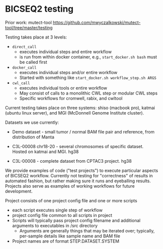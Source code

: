 # BICSEQ2 testing

Prior work: mutect-tool https://github.com/mwyczalkowski/mutect-tool/tree/master/testing

Testing takes place at 3 levels:
* `direct_call`
  * executes individual steps and entire workflow
  * is run from within docker container, e.g., `start_docker.sh bash` must be called first
* `docker_call`
  * executes individual steps and/or entire workflow
  * Started with something like `start_docker.sh workflow_step.sh ARGS`
* `cwl_call`
  * executes individual tools or entire workflow
  * May consist of calls to a monolithic CWL step or modular CWL steps
  * Specific workflows for cromwell, rabix, and cwltool

Current testing takes place on three systems: shiso (macbook pro), katmai (ubuntu linux server),
and MGI (McDonnell Genome Institute cluster).

Datasets we use currently:
* Demo dataset - small tumor / normal BAM file pair and reference, from distribution of Manta

* C3L-00008 chr18-20 - several chromosomes of specific dataset.  Hosted on katmai and MGI. hg38
* C3L-00008 - complete dataset from CPTAC3 project. hg38
  
We provide examples of code ("test projects") to execute particular aspects of BICSEQ2 workflow.
Currently not testing for "correctness" of results in automated fashion, but rather making sure 
it runs and eyeballing results. Projects also serve as examples of working workflows for future
development.

Project consists of one project config file and one or more scripts
* each script executes single step of workflow
* project config file common to all scripts in project
* Scripts will typically pass project config filename and additional arguments to executables in /src 
  directory
    * Arguments are generally things that may be iterated over; typically, per-sample details like sample name and BAM file
* Project names are of format STEP.DATASET.SYSTEM

